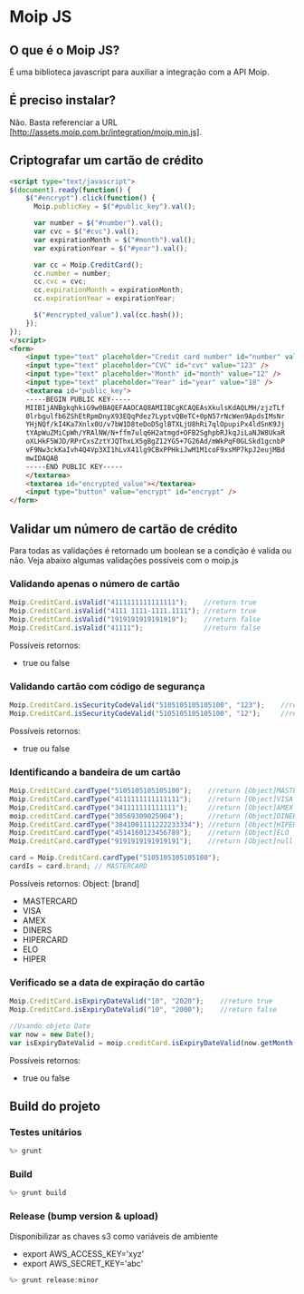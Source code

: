 # Moip JS

## O que é o Moip JS?

É uma biblioteca javascript para auxiliar a integração com a API Moip.

## É preciso instalar?
Não. Basta referenciar a URL [http://assets.moip.com.br/integration/moip.min.js].

## Criptografar um cartão de crédito
```html
<script type="text/javascript">
$(document).ready(function() {
    $("#encrypt").click(function() {
      Moip.publicKey = $("#public_key").val();

      var number = $("#number").val();
      var cvc = $("#cvc").val();
      var expirationMonth = $("#month").val();
      var expirationYear = $("#year").val();

      var cc = Moip.CreditCard();
      cc.number = number;
      cc.cvc = cvc;
      cc.expirationMonth = expirationMonth;
      cc.expirationYear = expirationYear;

      $("#encrypted_value").val(cc.hash());
    });
});
</script>
<form>
    <input type="text" placeholder="Credit card number" id="number" value="4012001037141112" />
    <input type="text" placeholder="CVC" id="cvc" value="123" />
    <input type="text" placeholder="Month" id="month" value="12" />
    <input type="text" placeholder="Year" id="year" value="18" />
    <textarea id="public_key">
    -----BEGIN PUBLIC KEY-----
    MIIBIjANBgkqhkiG9w0BAQEFAAOCAQ8AMIIBCgKCAQEAsXkulsKdAQLMH/zjzTLf
    0lrbgulfb6ZShEtRpmDnyX93EQqPdez7LyptvQBeTC+0pN57rNcWen9ApdsIMsNr
    YHjNQf/kI4Ka7Xnlx0U/v7bW1D8teDoD5glBTXLjU8hRi7qlOpupiPx4ldSnK9Jj
    tYApWuZMiCpWh/YRAlNW/N+ffm7ulq6H2atmgd+OFB2SghpbRJkqJiLaNJW8UkaR
    oXLHkF5WJD/RPrCxsZztYJQThxLX5gBgZ12YG5+7G26Ad/mWkPqF0GLSkd1gcnbP
    vF9Nw3ckKaIvh4Q4Vp3XI1hLvX41lg9CBxPPHkiJwM1M1coF9xsMP7kpJ2eujMBd
    mwIDAQAB
    -----END PUBLIC KEY-----
    </textarea>
    <textarea id="encrypted_value"></textarea>
    <input type="button" value="encrypt" id="encrypt" />
</form>
```

## Validar um número de cartão de crédito

Para todas as validações é retornado um boolean se a condição é valida ou não. Veja abaixo algumas validações possíveis com o moip.js

### Validando apenas o número de cartão
``` javascript
Moip.CreditCard.isValid("4111111111111111");    //return true
Moip.CreditCard.isValid("4111 1111-1111.1111"); //return true
Moip.CreditCard.isValid("1919191919191919");    //return false
Moip.CreditCard.isValid("41111");               //return false
```
Possíveis retornos:
* true ou false

### Validando cartão com código de segurança
``` javascript
Moip.CreditCard.isSecurityCodeValid("5105105105105100", "123");    //return true
Moip.CreditCard.isSecurityCodeValid("5105105105105100", "12");     //return false
```
Possíveis retornos:
* true ou false

### Identificando a bandeira de um cartão
``` javascript
Moip.CreditCard.cardType("5105105105105100");    //return [Object]MASTERCARD
Moip.CreditCard.cardType("4111111111111111");    //return [Object]VISA
Moip.CreditCard.cardType("341111111111111");     //return [Object]AMEX
moip.creditCard.cardType("30569309025904");      //return [Object]DINERS
Moip.CreditCard.cardType("3841001111222233334"); //return [Object]HIPERCARD
Moip.CreditCard.cardType("4514160123456789");    //return [Object]ELO
Moip.CreditCard.cardType("9191919191919191");    //return [Object]null

card = Moip.CreditCard.cardType("5105105105105100");
cardIs = card.brand; // MASTERCARD
```
Possíveis retornos:
Object: [brand]
 * MASTERCARD
 * VISA
 * AMEX
 * DINERS
 * HIPERCARD
 * ELO
 * HIPER

### Verificado se a data de expiração do cartão
``` javascript
Moip.CreditCard.isExpiryDateValid("10", "2020");    //return true
Moip.CreditCard.isExpiryDateValid("10", "2000");    //return false

//Usando objeto Date
var now = new Date();
var isExpiryDateValid = moip.creditCard.isExpiryDateValid(now.getMonth()+1+"", now.getYear()+1900+""); // return true
```
Possíveis retornos:
* true ou false

## Build do projeto

### Testes unitários
``` javascript
%> grunt
```

### Build
``` javascript
%> grunt build
```

### Release (bump version & upload)
Disponibilizar as chaves s3 como variáveis de ambiente
* export AWS_ACCESS_KEY='xyz'
* export AWS_SECRET_KEY='abc'
``` javascript
%> grunt release:minor
```